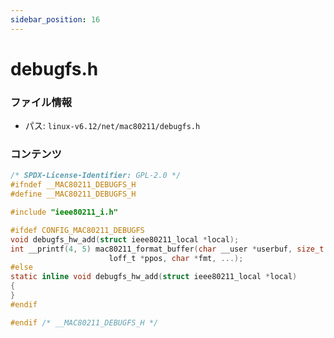 ```yaml
---
sidebar_position: 16
---
```

# debugfs.h

### ファイル情報

- パス: `linux-v6.12/net/mac80211/debugfs.h`

### コンテンツ

```h
/* SPDX-License-Identifier: GPL-2.0 */
#ifndef __MAC80211_DEBUGFS_H
#define __MAC80211_DEBUGFS_H

#include "ieee80211_i.h"

#ifdef CONFIG_MAC80211_DEBUGFS
void debugfs_hw_add(struct ieee80211_local *local);
int __printf(4, 5) mac80211_format_buffer(char __user *userbuf, size_t count,
					  loff_t *ppos, char *fmt, ...);
#else
static inline void debugfs_hw_add(struct ieee80211_local *local)
{
}
#endif

#endif /* __MAC80211_DEBUGFS_H */

```

